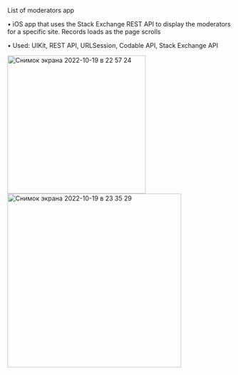 List of moderators  app

•	iOS app that uses the Stack Exchange REST API to display the moderators for a specific site. Records  loads as the page scrolls

•	Used: UIKit, REST API, URLSession, Codable API, Stack Exchange API



<img width="310" alt="Снимок экрана 2022-10-19 в 22 57 24" src="https://user-images.githubusercontent.com/71511290/196764299-9bfa12ef-4910-46ba-9138-76240e59bb8b.png">
<img width="390" alt="Снимок экрана 2022-10-19 в 23 35 29" src="https://user-images.githubusercontent.com/71511290/196764309-968b1d8a-37dd-49e4-b127-3be758610644.png">
